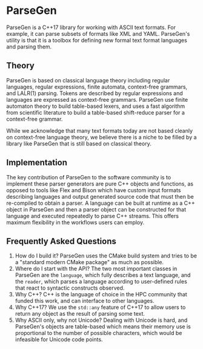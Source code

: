 ParseGen
========

ParseGen is a C++17 library for working with ASCII text formats.
For example, it can parse subsets of formats like XML and YAML.
ParseGen's utility is that it is a toolbox for defining new
formal text format languages and parsing them.

Theory
------

ParseGen is based on classical language theory including
regular languages, regular expressions, finite automata,
context-free grammars, and LALR(1) parsing.
Tokens are described by regular expressions and
languages are expressed as context-free grammars.
ParseGen use finite automaton theory to build table-based
lexers, and uses a fast algorithm from scientific
literature to build a table-based shift-reduce parser
for a context-free grammar.

While we acknowledge that many text formats today are not
based cleanly on context-free language theory, we
believe there is a niche to be filled by a library
like ParseGen that is still based on classical theory.

Implementation
--------------

The key contribution of ParseGen to the software community
is to implement these parser generators are pure C++
objects and functions, as opposed to tools like Flex and Bison
which have custom input formats describing languages and
output generated source code that must then be re-compiled
to obtain a parser.
A language can be built at runtime as a C++ object in ParseGen
and then a parser object can be constructed for that language
and executed repeatedly to parse C++ streams.
This offers maximum flexibility in the workflows users
can employ.

Frequently Asked Questions
--------------------------
1. How do I build it? ParseGen uses the CMake build system and
tries to be a "standard modern CMake package" as much as possible.
2. Where do I start with the API? The two most important classes
in ParseGen are the `language`, which fully describes a text language,
and the `reader`, which parses a language according to user-defined
rules that react to syntactic constructs observed.
3. Why C++? C++ is the language of choice in the HPC community
that funded this work, and can interface to other languages.
4. Why C++17? We use the `std::any` feature of C++17 to allow
users to return any object as the result of parsing some text.
5. Why ASCII only, why not Unicode? Dealing with Unicode is
hard, and ParseGen's objects are table-based which means their
memory use is proportional to the number of possible characters,
which would be infeasible for Unicode code points.
